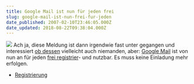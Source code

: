 ```yaml
---
title: Google Mail ist nun für jeden frei
slug: google-mail-ist-nun-frei-fur-jeden
date_published: 2007-02-10T23:46:05.000Z
date_updated: 2018-08-22T09:38:04.000Z
---
```


![](//img254.imageshack.us/img254/8194/bild4fw1.png)
Ach ja, diese Meldung ist dann irgendwie fast unter gegangen und interessiert [ob dessen](__GHOST_URL__/06/online-hausdurchsuchungen-update/) vielleicht auch niemanden, aber: [Google Mail](http://mail.google.com) ist von nun an für jeden [frei registrier](https://www.google.com/accounts/NewAccount?service=mail&amp;t=7f762751-47ae3a43-aed7df6a0e5974846456&amp;continue=http%3A%2F%2Fmail.google.com%2Fmail%2Fe-11-1040c38d63f003c0f441147f3ec80b12-055a82236a9cb2d3988c620e9366f65f2085484b&amp;type=2&amp;gd=1)- und nutzbar. Es muss keine Einladung mehr erfolgen.

- [Registrierung](http://mail.google.com/mail/signup)
